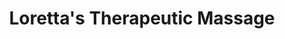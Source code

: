 ---
title: "Loretta's Therapeutic Massage"
url: /logansport/lorettas-therapeutic-massage/
shop: Massage
---